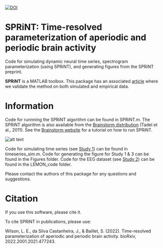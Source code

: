 [![DOI](https://zenodo.org/badge/449755672.svg)](https://zenodo.org/badge/latestdoi/449755672)

# SPRiNT: Time-resolved parameterization of aperiodic and periodic brain activity  

Code for simulating dynamic neural time series, spectrogram parameterization (using SPRiNT), and generating figures from the SPRiNT preprint.

**SPRiNT** is a MATLAB toolbox. This package has an associated [article](https://www.biorxiv.org/content/10.1101/2022.01.21.477243v1.abstract) where we validate the method on both simulated and empirical data.

# Information

Code for runnning the SPRiNT algorithm can be found in SPRiNT.m. The SPRiNT algorithm is also available from the [Brainstorm distribution](https://neuroimage.usc.edu/brainstorm/Introduction) (Tadel et al., 2011). See the [Brainstorm website](https://neuroimage.usc.edu/brainstorm/Tutorials/SPRiNT?highlight=%28SPRiNT%29) for a tutorial on how to run SPRiNT.

![alt text](https://github.com/lucwilson/SPRiNT/blob/main/Figures/Figure_1_final.jp2)

Code for simulating time series (see [Study 1](https://osf.io/c3gn4/)) can be found in timeseries_sim.m. Code for generating the figure for Study 1 & 3 can be found in the Figures folder. Code for the EEG dataset (see [Study 2](https://www.nature.com/articles/sdata2018308)) can be found in the LEMON_code folder.

Please contact the authors of this package for any questions and suggestions.

# Citation

If you use this software, please cite it.

To cite SPRiNT in publications, please use:

Wilson, L. E., da Silva Castanheira, J., & Baillet, S. (2022). Time-resolved parameterization of aperiodic and periodic brain activity. bioRxiv, 2022.2001.2021.477243. 
